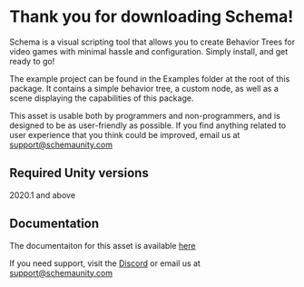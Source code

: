 # Thank you for downloading Schema!

Schema is a visual scripting tool that allows you to create Behavior Trees for
video games with minimal hassle and configuration. Simply install, and get
ready to go!

The example project can be found in the Examples folder at the root of this
package. It contains a simple behavior tree, a custom node, as well as a scene
displaying the capabilities of this package.

This asset is usable both by programmers and non-programmers, and is designed
to be as user-friendly as possible. If you find anything related to user
experience that you think could be improved, email us at
support@schemaunity.com

## Required Unity versions

2020.1 and above

## Documentation

The documentaiton for this asset is available
[here](https://schemaunity.com/docs/getting-started)

If you need support, visit the
[Discord](https://discord.com/channels/1009531388803960922/1009535818764918834)
or email us at support@schemaunity.com

